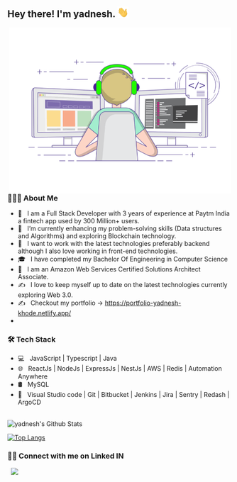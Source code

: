 <h2> Hey there! I'm yadnesh. <img src="http://raw.githubusercontent.com/yadneshkhode/hi.gif/master/Hi.gif" width="25"></h2>
<img align="right" alt="GIF" src="https://raw.githubusercontent.com/yadneshkhode/codingGIF/master/codingGIF.gif" width="500"/>

<h3> 👨🏻‍💻 About Me </h3>

- 💼 &nbsp; I am a Full Stack Developer with 3 years of experience at Paytm India a fintech app used by 300 Million+ users.
- 🔭 &nbsp; I’m currently enhancing my problem-solving skills (Data structures and Algorithms) and exploring Blockchain technology.
- 🤔 &nbsp; I want to work with the latest technologies preferably backend although I also love working in front-end technologies.
- 🎓 &nbsp; I have completed my Bachelor Of Engineering in Computer Science
- 🌱 &nbsp; I am an Amazon Web Services Certified Solutions Architect Associate. 
- ✍️ &nbsp; I love to keep myself up to date on the latest technologies currently exploring Web 3.0.
- ✍️ &nbsp; Checkout my portfolio -> https://portfolio-yadnesh-khode.netlify.app/
- 

<h3>🛠 Tech Stack</h3>

- 💻 &nbsp; JavaScript | Typescript | Java  
- 🌐 &nbsp; ReactJs | NodeJs | ExpressJs | NestJs | AWS | Redis | Automation Anywhere
- 🛢 &nbsp; MySQL
- 🔧 &nbsp; Visual Studio code | Git | Bitbucket | Jenkins | Jira | Sentry | Redash | ArgoCD

<br>

<img align="center" src="https://github-readme-stats.vercel.app/api?username=yadneshkhode&include_all_commits=true&hide=contribs,prs,issues&show_icons=true&line_height=20&title_color=7A7ADB&icon_color=2234AE&text_color=D3D3D3&bg_color=0,000000,130F40" alt="yadnesh's Github Stats">

</br>

[![Top Langs](https://github-readme-stats.vercel.app/api/top-langs/?username=yadneshkhode&layout=compact&text_color=daf7dc&bg_color=151515)](https://github.com/yadneshkhode/github-readme-stats)


<h3> 🤝🏻 Connect with me on Linked IN </h3> 
 &nbsp; <a href="https://www.linkedin.com/in/yadnesh-khode/" target="_blank" rel="noopener noreferrer"><img src="https://img.icons8.com/plasticine/100/000000/linkedin.png" width="50" /></a>

